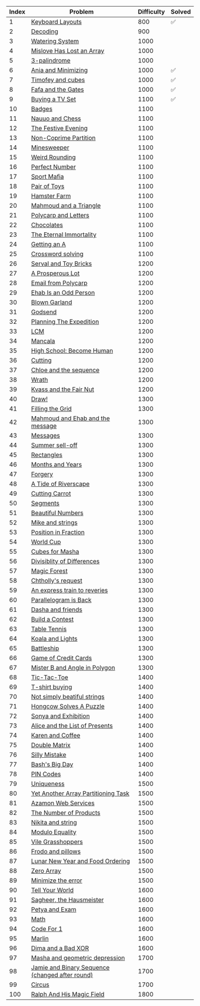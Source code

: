 | Index | Problem | Difficulty | Solved |
| --- | --- | --- | --- |
| 1 | [Keyboard Layouts](https://codeforces.com/problemset/problem/831/B) | 800 | ✅ |
| 2 | [Decoding](https://codeforces.com/problemset/problem/746/B) | 900 |  |
| 3 | [Watering System](https://codeforces.com/problemset/problem/967/B) | 1000 |  |
| 4 | [Mislove Has Lost an Array](https://codeforces.com/problemset/problem/1204/B) | 1000 |  |
| 5 | [3-palindrome](https://codeforces.com/problemset/problem/805/B) | 1000 |  |
| 6 | [Ania and Minimizing](https://codeforces.com/problemset/problem/1230/B) | 1000 |✅  |
| 7 | [Timofey and cubes](https://codeforces.com/problemset/problem/764/B) | 1000 | ✅   |
| 8 | [Fafa and the Gates](https://codeforces.com/problemset/problem/935/B) | 1000 |✅    |
| 9 | [Buying a TV Set](https://codeforces.com/problemset/problem/1041/B) | 1100 |  ✅  |
| 10 | [Badges](https://codeforces.com/problemset/problem/1214/B) | 1100 |   |
| 11 | [Nauuo and Chess](https://codeforces.com/problemset/problem/1173/B) | 1100 |  |
| 12 | [The Festive Evening](https://codeforces.com/problemset/problem/834/B) | 1100 |  |
| 13 | [Non-Coprime Partition](https://codeforces.com/problemset/problem/1038/B) | 1100 |  |
| 14 | [Minesweeper](https://codeforces.com/problemset/problem/984/B) | 1100 |  |
| 15 | [Weird Rounding](https://codeforces.com/problemset/problem/779/B) | 1100 |  |
| 16 | [Perfect Number](https://codeforces.com/problemset/problem/919/B) | 1100 |  |
| 17 | [Sport Mafia](https://codeforces.com/problemset/problem/1195/B) | 1100 |  |
| 18 | [Pair of Toys](https://codeforces.com/problemset/problem/1023/B) | 1100 |  |
| 19 | [Hamster Farm](https://codeforces.com/problemset/problem/939/B) | 1100 |  |
| 20 | [Mahmoud and a Triangle](https://codeforces.com/problemset/problem/766/B) | 1100 |  |
| 21 | [Polycarp and Letters](https://codeforces.com/problemset/problem/864/B) | 1100 |  |
| 22 | [Chocolates](https://codeforces.com/problemset/problem/1139/B) | 1100 |  |
| 23 | [The Eternal Immortality](https://codeforces.com/problemset/problem/869/B) | 1100 |  |
| 24 | [Getting an A](https://codeforces.com/problemset/problem/991/B) | 1100 |  |
| 25 | [Crossword solving](https://codeforces.com/problemset/problem/822/B) | 1100 |  |
| 26 | [Serval and Toy Bricks](https://codeforces.com/problemset/problem/1153/B) | 1200 |  |
| 27 | [A Prosperous Lot](https://codeforces.com/problemset/problem/934/B) | 1200 |  |
| 28 | [Email from Polycarp](https://codeforces.com/problemset/problem/1185/B) | 1200 |  |
| 29 | [Ehab Is an Odd Person](https://codeforces.com/problemset/problem/1174/B) | 1200 |  |
| 30 | [Blown Garland](https://codeforces.com/problemset/problem/758/B) | 1200 |  |
| 31 | [Godsend](https://codeforces.com/problemset/problem/841/B) | 1200 |  |
| 32 | [Planning The Expedition](https://codeforces.com/problemset/problem/1011/B) | 1200 |  |
| 33 | [LCM](https://codeforces.com/problemset/problem/1068/B) | 1200 |  |
| 34 | [Mancala](https://codeforces.com/problemset/problem/975/B) | 1200 |  |
| 35 | [High School: Become Human](https://codeforces.com/problemset/problem/987/B) | 1200 |  |
| 36 | [Cutting](https://codeforces.com/problemset/problem/998/B) | 1200 |  |
| 37 | [Chloe and the sequence ](https://codeforces.com/problemset/problem/743/B) | 1200 |  |
| 38 | [Wrath](https://codeforces.com/problemset/problem/892/B) | 1200 |  |
| 39 | [Kvass and the Fair Nut](https://codeforces.com/problemset/problem/1084/B) | 1200 |  |
| 40 | [Draw!](https://codeforces.com/problemset/problem/1131/B) | 1300 |  |
| 41 | [Filling the Grid](https://codeforces.com/problemset/problem/1228/B) | 1300 |  |
| 42 | [Mahmoud and Ehab and the message](https://codeforces.com/problemset/problem/959/B) | 1300 |  |
| 43 | [Messages](https://codeforces.com/problemset/problem/964/B) | 1300 |  |
| 44 | [Summer sell-off](https://codeforces.com/problemset/problem/810/B) | 1300 |  |
| 45 | [Rectangles](https://codeforces.com/problemset/problem/844/B) | 1300 |  |
| 46 | [Months and Years](https://codeforces.com/problemset/problem/899/B) | 1300 |  |
| 47 | [Forgery](https://codeforces.com/problemset/problem/1059/B) | 1300 |  |
| 48 | [A Tide of Riverscape](https://codeforces.com/problemset/problem/989/B) | 1300 |  |
| 49 | [Cutting Carrot](https://codeforces.com/problemset/problem/794/B) | 1300 |  |
| 50 | [Segments](https://codeforces.com/problemset/problem/909/B) | 1300 |  |
| 51 | [Beautiful Numbers](https://codeforces.com/problemset/problem/1265/B) | 1300 |  |
| 52 | [Mike and strings](https://codeforces.com/problemset/problem/798/B) | 1300 |  |
| 53 | [Position in Fraction](https://codeforces.com/problemset/problem/900/B) | 1300 |  |
| 54 | [World Cup](https://codeforces.com/problemset/problem/996/B) | 1300 |  |
| 55 | [Cubes for Masha](https://codeforces.com/problemset/problem/887/B) | 1300 |  |
| 56 | [Divisiblity of Differences](https://codeforces.com/problemset/problem/876/B) | 1300 |  |
| 57 | [Magic Forest](https://codeforces.com/problemset/problem/922/B) | 1300 |  |
| 58 | [Chtholly's request](https://codeforces.com/problemset/problem/897/B) | 1300 |  |
| 59 | [An express train to reveries](https://codeforces.com/problemset/problem/814/B) | 1300 |  |
| 60 | [Parallelogram is Back](https://codeforces.com/problemset/problem/749/B) | 1300 |  |
| 61 | [Dasha and friends](https://codeforces.com/problemset/problem/761/B) | 1300 |  |
| 62 | [Build a Contest](https://codeforces.com/problemset/problem/1100/B) | 1300 |  |
| 63 | [Table Tennis](https://codeforces.com/problemset/problem/879/B) | 1300 |  |
| 64 | [Koala and Lights](https://codeforces.com/problemset/problem/1209/B) | 1300 |  |
| 65 | [Battleship](https://codeforces.com/problemset/problem/965/B) | 1300 |  |
| 66 | [Game of Credit Cards](https://codeforces.com/problemset/problem/777/B) | 1300 |  |
| 67 | [Mister B and Angle in Polygon](https://codeforces.com/problemset/problem/820/B) | 1300 |  |
| 68 | [Tic-Tac-Toe](https://codeforces.com/problemset/problem/907/B) | 1400 |  |
| 69 | [T-shirt buying](https://codeforces.com/problemset/problem/799/B) | 1400 |  |
| 70 | [Not simply beatiful strings](https://codeforces.com/problemset/problem/955/B) | 1400 |  |
| 71 | [Hongcow Solves A Puzzle](https://codeforces.com/problemset/problem/745/B) | 1400 |  |
| 72 | [Sonya and Exhibition](https://codeforces.com/problemset/problem/1004/B) | 1400 |  |
| 73 | [Alice and the List of Presents](https://codeforces.com/problemset/problem/1236/B) | 1400 |  |
| 74 | [Karen and Coffee](https://codeforces.com/problemset/problem/816/B) | 1400 |  |
| 75 | [Double Matrix](https://codeforces.com/problemset/problem/1162/B) | 1400 |  |
| 76 | [Silly Mistake](https://codeforces.com/problemset/problem/1253/B) | 1400 |  |
| 77 | [Bash's Big Day](https://codeforces.com/problemset/problem/757/B) | 1400 |  |
| 78 | [PIN Codes](https://codeforces.com/problemset/problem/1263/B) | 1400 |  |
| 79 | [Uniqueness](https://codeforces.com/problemset/problem/1208/B) | 1500 |  |
| 80 | [Yet Another Array Partitioning Task](https://codeforces.com/problemset/problem/1114/B) | 1500 |  |
| 81 | [Azamon Web Services](https://codeforces.com/problemset/problem/1281/B) | 1500 |  |
| 82 | [The Number of Products](https://codeforces.com/problemset/problem/1215/B) | 1500 |  |
| 83 | [Nikita and string](https://codeforces.com/problemset/problem/877/B) | 1500 |  |
| 84 | [Modulo Equality](https://codeforces.com/problemset/problem/1269/B) | 1500 |  |
| 85 | [Vile Grasshoppers](https://codeforces.com/problemset/problem/937/B) | 1500 |  |
| 86 | [Frodo and pillows](https://codeforces.com/problemset/problem/760/B) | 1500 |  |
| 87 | [Lunar New Year and Food Ordering](https://codeforces.com/problemset/problem/1106/B) | 1500 |  |
| 88 | [Zero Array](https://codeforces.com/problemset/problem/1201/B) | 1500 |  |
| 89 | [Minimize the error](https://codeforces.com/problemset/problem/960/B) | 1500 |  |
| 90 | [Tell Your World](https://codeforces.com/problemset/problem/849/B) | 1600 |  |
| 91 | [Sagheer, the Hausmeister](https://codeforces.com/problemset/problem/812/B) | 1600 |  |
| 92 | [Petya and Exam](https://codeforces.com/problemset/problem/832/B) | 1600 |  |
| 93 | [Math](https://codeforces.com/problemset/problem/1062/B) | 1600 |  |
| 94 | [Code For 1](https://codeforces.com/problemset/problem/768/B) | 1600 |  |
| 95 | [Marlin](https://codeforces.com/problemset/problem/980/B) | 1600 |  |
| 96 | [Dima and a Bad XOR](https://codeforces.com/problemset/problem/1151/B) | 1600 |  |
| 97 | [Masha and geometric depression](https://codeforces.com/problemset/problem/789/B) | 1700 |  |
| 98 | [Jamie and Binary Sequence (changed after round)](https://codeforces.com/problemset/problem/916/B) | 1700 |  |
| 99 | [Circus](https://codeforces.com/problemset/problem/1138/B) | 1700 |  |
| 100 | [Ralph And His Magic Field](https://codeforces.com/problemset/problem/894/B) | 1800 |  |
